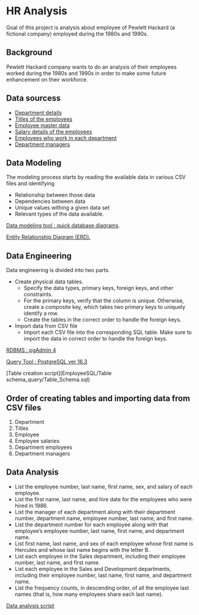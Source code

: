 # HR Analysis
Goal of this project is analysis about employee of Pewlett Hackard (a fictional company) employed during the 1980s and 1990s.
## Background
Pewlett Hackard company wants to do an analysis of their employees worked during the 1980s and 1990s 
in order to make some future enhancement on their workforce. 
## Data sourcess
- [Department details](EmployeeSQL/Data/departments.csv)
- [Titles of the employees](EmployeeSQL/Data/titles.csv)
- [Employee master data](EmployeeSQL/Data/employees.csv)
- [Salary details of the employees](EmployeeSQL/Data/salaries.csv)
- [Employees who work in each department](EmployeeSQL/Data/dept_emp.csv)
- [Department managers](EmployeeSQL/Data/dept_manager.csv)


## Data Modeling
The modeling process starts by reading the available data in various CSV files and identifying 
- Relationship between those data
- Dependencies between data
- Unique values withing a given data set
- Relevant types of the data available. 

[Data modeling tool : quick database diagrams](https://www.quickdatabasediagrams.com). 

[Entity Relationship Diagram (ERD).](EmployeeSQL/ERD_images/Pewlett_Hackard_ERD.png)

## Data Engineering
Data engineering is divided into two parts.
- Create physical data tables.
  - Specify the data types, primary keys, foreign keys, and other constraints.
  - For the primary keys, verify that the column is unique. Otherwise, create a composite key, which takes two primary keys to uniquely identify a row.
  - Create the tables in the correct order to handle the foreign keys.
- Import data from CSV file 
  - Import each CSV file into the corresponding SQL table. Make sure to import the data in correct order to handle the foreign keys.

[RDBMS : pgAdmin 4](https://www.pgadmin.org/)

[Query Tool : PostgreSQL ver 16.3](https://www.postgresql.org/)


[Table creation script](EmployeeSQL/Table schema_query/Table_Schema.sql)

## Order of creating tables and importing data from CSV files 
1. Department
2. Titles
3. Employee
4. Employee salaries
5. Department employees
6. Department managers 

## Data Analysis
- List the employee number, last name, first name, sex, and salary of each employee.
- List the first name, last name, and hire date for the employees who were hired in 1986.
- List the manager of each department along with their department number, department name, employee number, last name, and first name.
- List the department number for each employee along with that employee’s employee number, last name, first name, and department name.
- List first name, last name, and sex of each employee whose first name is Hercules and whose last name begins with the letter B.
- List each employee in the Sales department, including their employee number, last name, and first name.
- List each employee in the Sales and Development departments, including their employee number, last name, first name, and department name.
- List the frequency counts, in descending order, of all the employee last names (that is, how many employees share each last name).

[Data analysis script](EmployeeSQL/Analysis_queries/DataAnalysis.sql)
